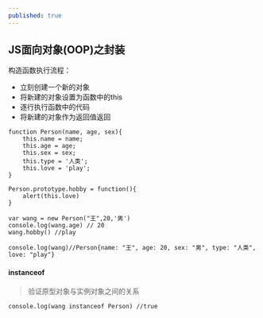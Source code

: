 ```yaml
---
published: true
---
```

## JS面向对象(OOP)之封装

构造函数执行流程：
- 立刻创建一个新的对象
- 将新建的对象设置为函数中的this
- 逐行执行函数中的代码
- 将新建的对象作为返回值返回

```
function Person(name, age, sex){
	this.name = name;
	this.age = age;
	this.sex = sex;
	this.type = '人类';
	this.love = 'play';
}

Person.prototype.hobby = function(){
	alert(this.love)
}

var wang = new Person("王",20,'男')
console.log(wang.age) // 20
wang.hobby() //play

console.log(wang)//Person{name: "王", age: 20, sex: "男", type: "人类", love: "play"}
```
#### instanceof

>验证原型对象与实例对象之间的关系

```
console.log(wang instanceof Person) //true
```









